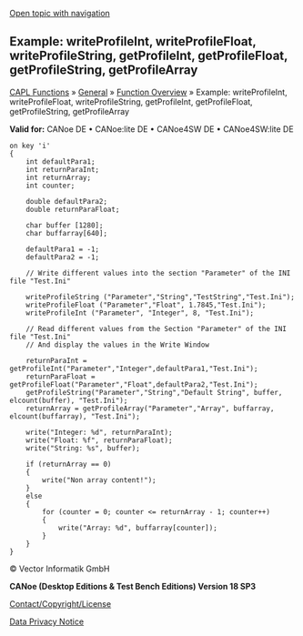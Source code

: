 [Open topic with navigation](../../../../../CANoeDEFamily.htm#Topics/CAPLFunctions/Other/Functions/CAPLfunctionsExampleProfile.md)

## Example: writeProfileInt, writeProfileFloat, writeProfileString, getProfileInt, getProfileFloat, getProfileString, getProfileArray

[CAPL Functions](../../CAPLfunctions.md) » [General](../CAPLGeneralStartPage.md) » [Function Overview](../CAPLfunctionsGeneralOverview.md) » Example: writeProfileInt, writeProfileFloat, writeProfileString, getProfileInt, getProfileFloat, getProfileString, getProfileArray

**Valid for:** CANoe DE • CANoe:lite DE • CANoe4SW DE • CANoe4SW:lite DE

```plaintext
on key 'i'
{
    int defaultPara1;
    int returnParaInt;
    int returnArray;
    int counter;

    double defaultPara2;
    double returnParaFloat; 

    char buffer [1280];
    char buffarray[640];

    defaultPara1 = -1; 
    defaultPara2 = -1;

    // Write different values into the section "Parameter" of the INI file "Test.Ini"

    writeProfileString ("Parameter","String","TestString","Test.Ini");
    writeProfileFloat ("Parameter","Float", 1.7845,"Test.Ini");
    writeProfileInt ("Parameter", "Integer", 8, "Test.Ini"); 

    // Read different values from the Section "Parameter" of the INI file "Test.Ini"
    // And display the values in the Write Window

    returnParaInt = getProfileInt("Parameter","Integer",defaultPara1,"Test.Ini");
    returnParaFloat = getProfileFloat("Parameter","Float",defaultPara2,"Test.Ini"); 
    getProfileString("Parameter","String","Default String", buffer, elcount(buffer), "Test.Ini");
    returnArray = getProfileArray("Parameter","Array", buffarray, elcount(buffarray), "Test.Ini");

    write("Integer: %d", returnParaInt);
    write("Float: %f", returnParaFloat);
    write("String: %s", buffer);

    if (returnArray == 0) 
    {
        write("Non array content!");
    }
    else
    {
        for (counter = 0; counter <= returnArray - 1; counter++)
        { 
            write("Array: %d", buffarray[counter]);
        }
    }
}
```

© Vector Informatik GmbH

**CANoe (Desktop Editions & Test Bench Editions) Version 18 SP3**

[Contact/Copyright/License](../../../Shared/ContactCopyrightLicense.md)

[Data Privacy Notice](https://www.vector.com/int/en/company/get-info/privacy-policy/)